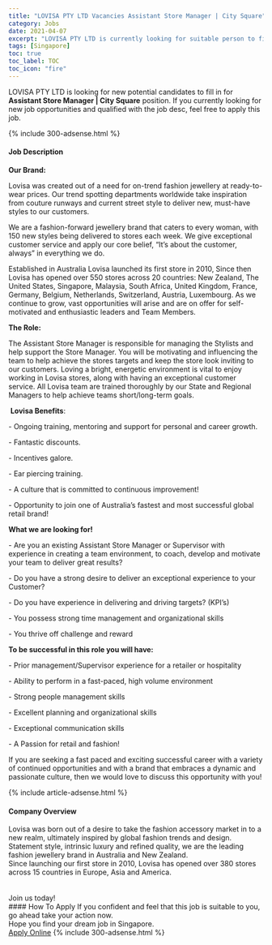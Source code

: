 ```yaml
---
title: "LOVISA PTY LTD Vacancies Assistant Store Manager | City Square" 
category: Jobs 
date: 2021-04-07 
excerpt: "LOVISA PTY LTD is currently looking for suitable person to fill in the Assistant Store Manager | City Square which based in Singapore" 
tags: [Singapore] 
toc: true 
toc_label: TOC 
toc_icon: "fire" 
--- 
```


<p>LOVISA PTY LTD is looking for new potential candidates to fill in for <b>Assistant Store Manager | City Square</b> position. If you currently looking for new job opportunities and qualified with the job desc, feel free to apply this job.
</p>{% include 300-adsense.html %} 
<div><div><h4>Job Description</h4></div><div><div><span><div><p><strong>Our Brand:</strong></p><p>Lovisa was created out of a need for on-trend fashion jewellery at ready-to-wear prices. Our trend spotting departments worldwide take inspiration from couture runways and current street style to deliver new, must-have styles to our customers.</p><p>We are a fashion-forward jewellery brand that caters to every woman, with 150 new styles being delivered to stores each week. We give exceptional customer service and apply our core belief, &#8220;It&#8217;s about the customer, always&#8221; in everything we do.</p><p>Established in Australia Lovisa launched its first store in 2010, Since then Lovisa has opened over 550 stores across 20 countries: New Zealand, The United States, Singapore, Malaysia, South Africa, United Kingdom, France, Germany, Belgium, Netherlands, Switzerland, Austria, Luxembourg. As we continue to grow, vast opportunities will arise and are on offer for self-motivated and enthusiastic leaders and Team Members.&#160;</p><p><strong>The Role:</strong></p><p>The Assistant Store Manager is responsible for managing the Stylists and help support the Store Manager. You will be motivating and influencing the team to help achieve the stores targets and keep the store look inviting to our customers. Loving a bright, energetic environment is vital to enjoy working in Lovisa stores, along with having an exceptional customer service. All Lovisa team are trained thoroughly by our State and Regional Managers to help achieve teams short/long-term goals.</p><p>&#160;<strong>Lovisa Benefits</strong>:</p><p>- Ongoing training, mentoring and support for personal and career growth.</p><p>- Fantastic discounts.</p><p>- Incentives galore.</p><p>- Ear piercing training.&#160;</p><p>- A culture that is committed to continuous improvement!</p><p>- Opportunity to join one of Australia&#8217;s fastest and most successful global retail brand!</p><p><strong>What we are looking for!</strong></p><p>- Are you an existing Assistant Store Manager or Supervisor with experience in creating a team environment, to coach, develop and motivate your team to deliver great results?</p><p>- Do you have a strong desire to deliver an exceptional experience to your Customer?</p><p>- Do you have experience in delivering and driving targets? (KPI&#8217;s)&#160;</p><p>- You possess strong time management and organizational skills</p><p>- You thrive off challenge and reward</p><p><strong>To be successful in this role you will have:</strong></p><p>- Prior management/Supervisor experience for a retailer or hospitality</p><p>- Ability to perform in a fast-paced, high volume environment</p><p>- Strong people management skills</p><p>- Excellent planning and organizational skills</p><p>- Exceptional communication skills</p><p>- A Passion for retail and fashion!</p><p>If you are seeking a fast paced and exciting successful career with a variety of continued opportunities and with a brand that embraces a dynamic and passionate culture, then we would love to discuss this opportunity with you!</p></div></span></div></div></div> 
{% include article-adsense.html %} 
<div><div><h4>Company Overview</h4></div><div><div><span><div><div>
<div>Lovisa was born out of a desire to take the fashion accessory market in to a new realm, ultimately inspired by global fashion trends and design. Statement style, intrinsic luxury and refined quality, we are the leading fashion jewellery brand in Australia and New Zealand.</div>
<div>Since launching our first store in 2010, Lovisa has opened&#160;over 380&#160;stores across 15 countries in Europe, Asia and America.</div>
</div>
<div><br>
<br>
Join us today!</div></div></span></div></div></div> 
#### How To Apply 
If you confident and feel that this job is suitable to you, go ahead take your action now. <br/> 
Hope you find your dream job in Singapore. <br/> 
<a href="https://www.jobstreet.com.my/en/job/assistant-store-manager-%7C-city-square-8458688/origin/sg?jobId=jobstreet-sg-job-8458688&" class="btn btn--info" target="_blank" rel="nofollow noopenner">Apply Online</a> 
{% include 300-adsense.html %} 